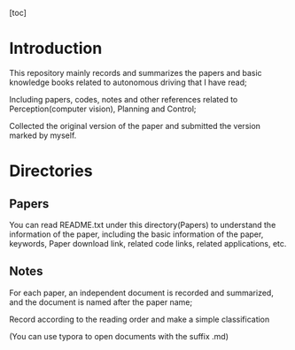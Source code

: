 [toc]

# Introduction

This repository mainly records and summarizes the papers and basic knowledge books related to autonomous driving that I have read;

Including papers, codes, notes and other references related to Perception(computer vision), Planning and Control;

Collected the original version of the paper and submitted the version marked by myself.

# Directories

## Papers

You can read README.txt under this directory(Papers) to understand the information of the paper, including the basic information of the paper, keywords, Paper download link, related code links, related applications, etc.

## Notes

For each paper, an independent document is recorded and summarized, and the document is named after the paper name;

Record according to the reading order and make a simple classification

(You can use typora to open documents with the suffix .md)

